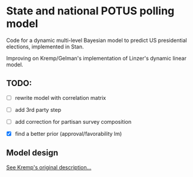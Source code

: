 # State and national POTUS polling model

Code for a dynamic multi-level Bayesian model to predict US presidential elections, implemented in Stan.

Improving on Kremp/Gelman's implementation of Linzer's dynamic linear model.


## TODO:

- [ ] rewrite model with correlation matrix
- [ ] add 3rd party step 
- [ ] add correction for partisan survey composition
- [x] find a better prior (approval/favorability lm)


## Model design

[See Kremp's original description...](http://www.slate.com/features/pkremp_forecast/report.html)